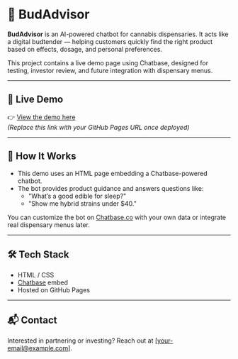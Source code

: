 # 🌿 BudAdvisor

**BudAdvisor** is an AI-powered chatbot for cannabis dispensaries. It acts like a digital budtender — helping customers quickly find the right product based on effects, dosage, and personal preferences.

This project contains a live demo page using Chatbase, designed for testing, investor review, and future integration with dispensary menus.

---

## 🚀 Live Demo

👉 [View the demo here](https://yourusername.github.io/budadvisor-demo/)  
_(Replace this link with your GitHub Pages URL once deployed)_

---

## 📄 How It Works

- This demo uses an HTML page embedding a Chatbase-powered chatbot.
- The bot provides product guidance and answers questions like:
  - "What’s a good edible for sleep?"
  - "Show me hybrid strains under $40."

You can customize the bot on [Chatbase.co](https://www.chatbase.co/) with your own data or integrate real dispensary menus later.

---

## 🛠 Tech Stack

- HTML / CSS
- [Chatbase](https://www.chatbase.co/) embed
- Hosted on GitHub Pages

---

## 📬 Contact

Interested in partnering or investing? Reach out at [your-email@example.com].

